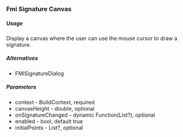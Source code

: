 ### Fmi Signature Canvas

##### Usage

Display a canvas where the user can use the mouse cursor to draw a signature.

##### Alternatives

* FMISignatureDialog

##### Parameters

* context - BuildContext, required
* canvasHeight - double, optional
* onSignatureChanged - dynamic Function(List<Point>?), optional
* enabled - bool, default true
* initialPoints - List<Point>?, optional

`  `